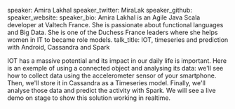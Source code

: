 speaker: Amira Lakhal
speaker_twitter: MiraLak
speaker_github: 
speaker_website:
speaker_bio: Amira Lakhal is an Agile Java Scala developer at Valtech France. She is passionate about functional languages and Big Data. She is one of the Duchess France leaders where she helps women in IT to became role models.
talk_title: IOT, timeseries and prediction with Android, Cassandra and Spark



IOT has a massive potential and its impact in our daily life is important. Here is an exemple of using a connected object and analysing its data: we'll see how to collect data using the accelerometer sensor of your smartphone. Then, we'll store it in Cassandra as a Timeseries model. Finally, we'll analyse those data and predict the activity with Spark. We will see a live demo on stage to show this solution working in realtime.